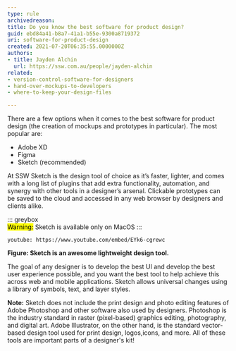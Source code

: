 ```yaml
---
type: rule
archivedreason:
title: Do you know the best software for product design?
guid: ebd84a41-b8a7-41a1-b55e-9300a8719372
uri: software-for-product-design
created: 2021-07-20T06:35:55.0000000Z
authors:
- title: Jayden Alchin
  url: https://ssw.com.au/people/jayden-alchin
related:
- version-control-software-for-designers
- hand-over-mockups-to-developers
- where-to-keep-your-design-files

---
```


There are a few options when it comes to the best software for product design (the creation of mockups and prototypes in particular). The most popular are:
+ Adobe XD
+ Figma 
+ Sketch (recommended)

<!--endintro-->

 At SSW Sketch is the design tool of choice as it’s faster, lighter, and comes with a long list of plugins that add extra functionality, automation, 
 and synergy with other tools in a designer’s arsenal. Clickable prototypes can be saved to the cloud and accessed in any web browser by designers 
 and clients alike. 
 
::: greybox  
<mark>Warning:</mark> Sketch is available only on MacOS
:::

`youtube: https://www.youtube.com/embed/EYk6-cgrewc`

**Figure: Sketch is an awesome lightweight design tool.**

The goal of any designer is to develop the best UI and develop the best user experience possible, and you want the best tool to help achieve this across 
web and mobile applications. Sketch allows universal changes using a library of symbols, text, and layer styles. 

**Note:** Sketch does not include the print design and photo editing features of Adobe Photoshop and other software also used by designers. Photoshop is the industry standard in raster (pixel-based) graphics editing, photography, and digital art. Adobe Illustrator, on the other hand, is the standard vector-based design tool used for print design, logos,icons, and more. All of these tools are important parts of a designer's kit!
